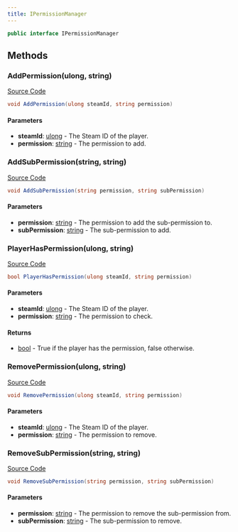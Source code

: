 ```yaml
---
title: IPermissionManager
---
```


```csharp
public interface IPermissionManager
```

## Methods

### AddPermission(ulong, string)

[Source Code](https://github.com/swiftly-solution/swiftlys2/blob/main/managed/src/SwiftlyS2.Shared/Modules/Permissions/IPermissionManager.cs#L19)

```csharp
void AddPermission(ulong steamId, string permission)
```

#### Parameters

- **steamId**: [ulong](https://learn.microsoft.com/dotnet/api/system.uint64) - The Steam ID of the player.
- **permission**: [string](https://learn.microsoft.com/dotnet/api/system.string) - The permission to add.

### AddSubPermission(string, string)

[Source Code](https://github.com/swiftly-solution/swiftlys2/blob/main/managed/src/SwiftlyS2.Shared/Modules/Permissions/IPermissionManager.cs#L33)

```csharp
void AddSubPermission(string permission, string subPermission)
```

#### Parameters

- **permission**: [string](https://learn.microsoft.com/dotnet/api/system.string) - The permission to add the sub-permission to.
- **subPermission**: [string](https://learn.microsoft.com/dotnet/api/system.string) - The sub-permission to add.

### PlayerHasPermission(ulong, string)

[Source Code](https://github.com/swiftly-solution/swiftlys2/blob/main/managed/src/SwiftlyS2.Shared/Modules/Permissions/IPermissionManager.cs#L12)

```csharp
bool PlayerHasPermission(ulong steamId, string permission)
```

#### Parameters

- **steamId**: [ulong](https://learn.microsoft.com/dotnet/api/system.uint64) - The Steam ID of the player.
- **permission**: [string](https://learn.microsoft.com/dotnet/api/system.string) - The permission to check.

#### Returns

- [bool](https://learn.microsoft.com/dotnet/api/system.boolean) - True if the player has the permission, false otherwise.

### RemovePermission(ulong, string)

[Source Code](https://github.com/swiftly-solution/swiftlys2/blob/main/managed/src/SwiftlyS2.Shared/Modules/Permissions/IPermissionManager.cs#L26)

```csharp
void RemovePermission(ulong steamId, string permission)
```

#### Parameters

- **steamId**: [ulong](https://learn.microsoft.com/dotnet/api/system.uint64) - The Steam ID of the player.
- **permission**: [string](https://learn.microsoft.com/dotnet/api/system.string) - The permission to remove.

### RemoveSubPermission(string, string)

[Source Code](https://github.com/swiftly-solution/swiftlys2/blob/main/managed/src/SwiftlyS2.Shared/Modules/Permissions/IPermissionManager.cs#L40)

```csharp
void RemoveSubPermission(string permission, string subPermission)
```

#### Parameters

- **permission**: [string](https://learn.microsoft.com/dotnet/api/system.string) - The permission to remove the sub-permission from.
- **subPermission**: [string](https://learn.microsoft.com/dotnet/api/system.string) - The sub-permission to remove.


